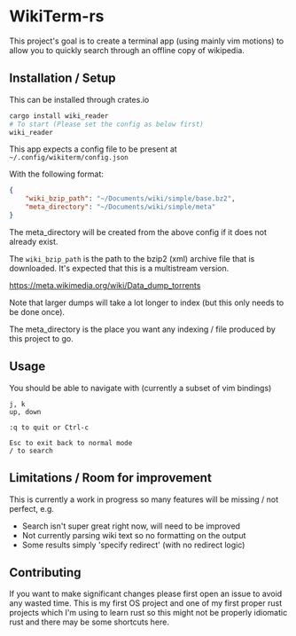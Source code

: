 # WikiTerm-rs

This project's goal is to create a terminal app (using mainly vim motions) to
allow you to quickly search through an offline copy of wikipedia.

## Installation / Setup

This can be installed through crates.io

```bash
cargo install wiki_reader
# To start (Please set the config as below first)
wiki_reader
```

This app expects a config file to be present at
`~/.config/wikiterm/config.json`

With the following format:
```json
{
    "wiki_bzip_path": "~/Documents/wiki/simple/base.bz2",
    "meta_directory": "~/Documents/wiki/simple/meta"
}
```


The meta_directory will be created from the above config if it does not
already exist.

The `wiki_bzip_path` is the path to the bzip2 (xml) archive file that is
downloaded. It's expected that this is a multistream version.

https://meta.wikimedia.org/wiki/Data_dump_torrents

Note that larger dumps will take a lot longer to index (but this only needs
to be done once).

The meta_directory is the place you want any indexing / file produced by this
project to go.

## Usage

You should be able to navigate with (currently a subset of vim bindings)

```
j, k
up, down

:q to quit or Ctrl-c

Esc to exit back to normal mode
/ to search
```

## Limitations / Room for improvement
This is currently a work in progress so many features will be missing / not
perfect, e.g.

* Search isn't super great right now, will need to be improved
* Not currently parsing wiki text so no formatting on the output
* Some results simply 'specify redirect' (with no redirect logic)

## Contributing

If you want to make significant changes please first open an issue to avoid
any wasted time. This is my first OS project and one of my first proper rust
projects which I'm using to learn rust so this might not be properly idiomatic
rust and there may be some shortcuts here.

